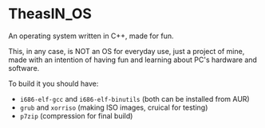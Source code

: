 # TheasIN_OS
An operating system written in C++, made for fun.

This, in any case, is NOT an OS for everyday use, just a project of mine, made with an intention of having fun and learning about PC's hardware and software.

To build it you should have:
* `i686-elf-gcc` and `i686-elf-binutils` (both can be installed from AUR)
* `grub` and `xorriso` (making ISO images, cruical for testing)
* `p7zip` (compression for final build)
